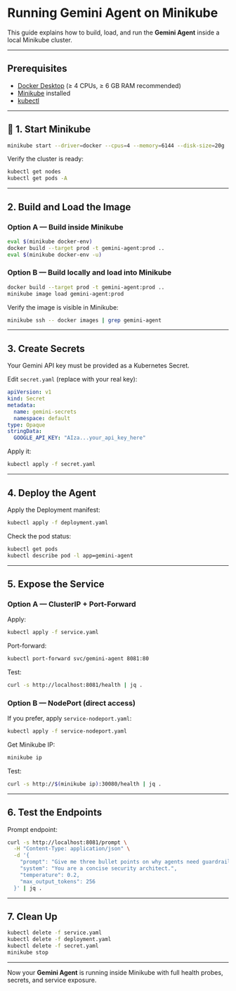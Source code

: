 # Running Gemini Agent on Minikube

This guide explains how to build, load, and run the **Gemini Agent** inside a local Minikube cluster.

---

## Prerequisites

- [Docker Desktop](https://www.docker.com/products/docker-desktop) (≥ 4 CPUs, ≥ 6 GB RAM recommended)
- [Minikube](https://minikube.sigs.k8s.io/docs/start/) installed
- [kubectl](https://kubernetes.io/docs/tasks/tools/)

---

## 🔧 1. Start Minikube

```bash
minikube start --driver=docker --cpus=4 --memory=6144 --disk-size=20g
```

Verify the cluster is ready:

```bash
kubectl get nodes
kubectl get pods -A
```

---

## 2. Build and Load the Image

### Option A — Build inside Minikube
```bash
eval $(minikube docker-env)
docker build --target prod -t gemini-agent:prod ..
eval $(minikube docker-env -u)
```

### Option B — Build locally and load into Minikube
```bash
docker build --target prod -t gemini-agent:prod ..
minikube image load gemini-agent:prod
```

Verify the image is visible in Minikube:

```bash
minikube ssh -- docker images | grep gemini-agent
```

---

## 3. Create Secrets

Your Gemini API key must be provided as a Kubernetes Secret.

Edit `secret.yaml` (replace with your real key):

```yaml
apiVersion: v1
kind: Secret
metadata:
  name: gemini-secrets
  namespace: default
type: Opaque
stringData:
  GOOGLE_API_KEY: "AIza...your_api_key_here"
```

Apply it:

```bash
kubectl apply -f secret.yaml
```

---

## 4. Deploy the Agent

Apply the Deployment manifest:

```bash
kubectl apply -f deployment.yaml
```

Check the pod status:

```bash
kubectl get pods
kubectl describe pod -l app=gemini-agent
```

---

## 5. Expose the Service

### Option A — ClusterIP + Port-Forward
Apply:

```bash
kubectl apply -f service.yaml
```

Port-forward:

```bash
kubectl port-forward svc/gemini-agent 8081:80
```

Test:

```bash
curl -s http://localhost:8081/health | jq .
```

### Option B — NodePort (direct access)
If you prefer, apply `service-nodeport.yaml`:

```bash
kubectl apply -f service-nodeport.yaml
```

Get Minikube IP:

```bash
minikube ip
```

Test:

```bash
curl -s http://$(minikube ip):30080/health | jq .
```

---

## 6. Test the Endpoints

Prompt endpoint:

```bash
curl -s http://localhost:8081/prompt \
  -H "Content-Type: application/json" \
  -d '{
    "prompt": "Give me three bullet points on why agents need guardrails.",
    "system": "You are a concise security architect.",
    "temperature": 0.2,
    "max_output_tokens": 256
  }' | jq .
```

---

## 7. Clean Up

```bash
kubectl delete -f service.yaml
kubectl delete -f deployment.yaml
kubectl delete -f secret.yaml
minikube stop
```

---

Now your **Gemini Agent** is running inside Minikube with full health probes, secrets, and service exposure.
